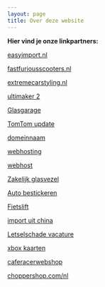 ```yaml
---
layout: page
title: Over deze website
---
```


**Hier vind je onze linkpartners:**

<a href="https://easyimport.nl/bpm-berekenen-aangifte/" target="_blank">easyimport.nl</a>

<a href="https://www.fastfuriousscooters.nl/elektrische-driewielers/" target="_blank">fastfuriousscooters.nl</a>

<a href="https://www.extremecarstyling.nl/wagner-tuning" target="_blank">extremecarstyling.nl</a>

<a href="https://www.cards3dprinting.com/ultimaker/3d-printers/ultimaker-2/">ultimaker 2</a>

<a href="https://www.glasgarage.nl">Glasgarage</a>

<a href="https://www.updatenavigatie.nl">TomTom update</a>

<a href="https://www.easyhost.be/nl/domeinnaam-kopen">domeinnaam</a>

<a href="https://www.combell.com/nl/hosting/webhosting">webhosting</a>

<a href="https://www.transip.nl/webhosting/">webhost</a>

<a href="https://www.breedband.nl/zakelijk-glasvezelinternet/">Zakelijk glasvezel</a>

<a href="https://deltareclame.nl/auto-bestickeren/">Auto bestickeren</a>

<a href="https://www.wheelylift.com/wlp/fietslift/">Fietslift</a>

<a href="https://makong.nl/importeren-uit-china/">import uit china</a>

<a href="https://dlsa.nl/vacature-letselschade/">Letselschade vacature</a>

<a href="https://gamecardsdirect.com/nl-nl/xbox-gift-cards/">xbox kaarten</a>

<a href="https://www.caferacerwebshop.com/nl/merk-specifiek/bmw/bmw-k-series-specials/">caferacerwebshop</a>

<a href="https://www.choppershop.com/nl/multi-fit/stuur-toebehoor/gashendel/">choppershop.com/nl</a>
